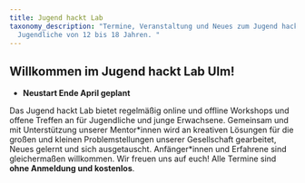 ```yaml
---
title: Jugend hackt Lab
taxonomy_description: "Termine, Veranstaltung und Neues zum Jugend hackt Lab für
  Jugendliche von 12 bis 18 Jahren. "
---
```

## Willkommen im Jugend hackt Lab Ulm!

+ **Neustart Ende April geplant**

Das Jugend hackt Lab bietet regelmäßig online und offline Workshops und offene Treffen an für Jugendliche und junge Erwachsene. Gemeinsam und mit Unterstützung unserer Mentor\*innen wird an kreativen Lösungen für die großen und kleinen Problemstellungen unserer Gesellschaft gearbeitet, Neues gelernt und sich ausgetauscht. Anfänger\*innen und Erfahrene sind gleichermaßen willkommen. Wir freuen uns auf euch! Alle Termine sind **ohne Anmeldung und kostenlos**.
